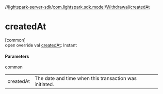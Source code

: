//[lightspark-server-sdk](../../../index.md)/[com.lightspark.sdk.model](../index.md)/[Withdrawal](index.md)/[createdAt](created-at.md)

# createdAt

[common]\
open override val [createdAt](created-at.md): Instant

#### Parameters

common

| | |
|---|---|
| createdAt | The date and time when this transaction was initiated. |
